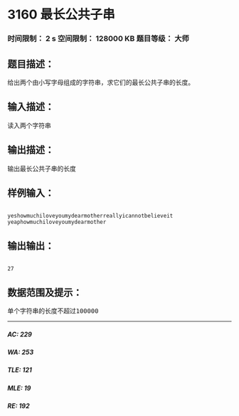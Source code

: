 # 3160 最长公共子串   
### 时间限制： 2 s     空间限制： 128000 KB     题目等级： 大师  
## 题目描述：  

<pre>
给出两个由小写字母组成的字符串，求它们的最长公共子串的长度。
</pre>
  
  
## 输入描述：  

<pre>
读入两个字符串
</pre>
  
  
## 输出描述：  

<pre>
输出最长公共子串的长度
</pre>
  
  
## 样例输入：  

<pre><code>
yeshowmuchiloveyoumydearmotherreallyicannotbelieveit  
yeaphowmuchiloveyoumydearmother
</code></pre>
  
  
## 输出输出：  

<pre><code>
27
</code></pre>
  
  
## 数据范围及提示：  

<pre>
单个字符串的长度不超过100000
</pre>
  
  
***  

##### AC: 229  
##### WA: 253  
##### TLE: 121  
##### MLE: 19  
##### RE: 192  
